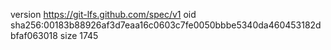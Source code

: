 version https://git-lfs.github.com/spec/v1
oid sha256:00183b88926af3d7eaa16c0603c7fe0050bbbe5340da460453182dbfaf063018
size 1745
